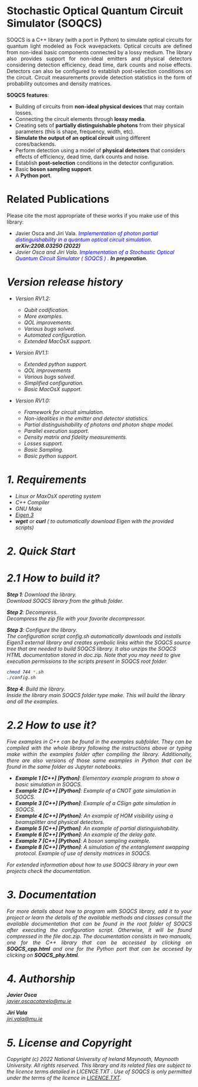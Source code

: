 # Stochastic Optical Quantum Circuit Simulator (SOQCS) #

<p align="justify"> SOQCS is a C++ library (with a port in Python) to simulate optical circuits for quantum light modeled as Fock wavepackets. Optical circuits are defined from non-ideal basic components connected by a lossy medium. The library also provides support for non-ideal emitters and physical detectors considering detection efficiency, dead time, dark counts and noise effects. Detectors can also be configured to establish post-selection conditions on the circuit. Circuit measurements provide detection statistics in the form of probability outcomes and density matrices. </p>

**SOQCS features**:

* Building of circuits from **non-ideal physical devices** that may contain losses.
* Connecting the circuit elements through **lossy media**.
* Creating sets of **partially distinguishable photons** from their physical parameters (this is shape, frequency, width, etc).
* **Simulate the output of an optical circuit** using different cores/backends.
* Perform detection using a model of **physical detectors** that considers effects of efficiency, dead time, dark counts and noise.
* Establish **post-selection** conditions in the detector configuration.
* Basic **boson sampling support**.
* A **Python port**.


# Related Publications #
Please cite the most appropriate of these works if you make use of this library:

*  Javier Osca and Jiri Vala.  <span style="color:blue"> <i>Implementation of photon partial distinguishability in a quantum optical circuit simulation</span>. **arXiv:2208.03250 (2022)**
*  Javier Osca and Jiri Vala.  <span style="color:blue"> <i>Implementation of a Stochastic Optical Quantum Circuit Simulator ( SOQCS ) </i></span>. **In preparation.**


# Version release history #
 
* Version RV1.2:

    * Qubit codification.
    * More examples.
    * QOL improvements.
    * Various bugs solved.
    * Automated configuration.
    * Extended MacOsX support.
 
* Version RV1.1:

    * Extended python support.
    * QOL improvements
    * Various bugs solved.
    * Simplified configuration. 
    * Basic MacOsX support.
    
* Version RV1.0:

    * Framework for circuit simulation.
    * Non-idealities in the emitter and detector statistics.
    * Partial distinguishability of photons and photon shape model.
    * Parallel execution support.
    * Density matrix and fidelity measurements.
    * Losses support.
    * Basic Sampling.
    * Basic python support.

 
# 1. Requirements #

* Linux or MaxOsX operating system
* C++ Compiler
* GNU Make
* [Eigen 3](https://eigen.tuxfamily.org/index.php?title=Main_Page)
* **wget** or **curl** ( to automatically download Eigen with the provided scripts)


# 2. Quick Start #
# 2.1 How to build it? #
**Step 1**: Download the library.<br>
Download SOQCS library from the github folder.

**Step 2**: Decompress. <br>
Decompress the zip file with your favorite decompressor.

**Step 3**: Configure the library. <br>
The configuration script *config.sh* automatically downloads and installs Eigen3 external library and creates symbolic links within the SOQCS source tree that are 
needed to build SOQCS library. It also unzips the SOQCS HTML documentation stored in doc.zip. Note that you may need to give execution permissions to the scripts present in SOQCS root folder.

```bash
chmod 744 *.sh
./config.sh
```  

**Step 4**: Build the library. <br>
Inside the library main SOQCS folder type <i>make</i>. This will build the library and all the examples. 


# 2.2 How to use it? #
<p align="justify"> Five examples in C++ can be found in the <i>examples</i> subfolder. They can be compiled with the whole library following the instructions above or typing <i>make</i> within the examples folder after compiling the library.
Additionally, there are also versions of those same examples in Python that can be found in the same folder as Jupyter notebooks. 
</p>

* **Example 1  [C++] [Python]**: Elementary example program to show a basic simulation in SOQCS.
* **Example 2  [C++] [Python]**: Example of a CNOT gate simulation in SOQCS.
* **Example 3  [C++] [Python]**: Example of a CSign gate simulation in SOQCS.
* **Example 4  [C++] [Python]**: An example of HOM visibility using a beamsplitter and physical detectors.
* **Example 5  [C++] [Python]**: An example of partial distinguishability.
* **Example 6  [C++] [Python]**: An example of the delay gate.
* **Example 7  [C++] [Python]**: A boson sampling example.
* **Example 8  [C++] [Python]**: A simulation of the entanglement swapping protocol. Example of use of density matrices in SOQCS.

For extended information about how to use SOQCS library in your own projects check the documentation.
# 3. Documentation #
<p align="justify"> For more details about how to program with SOQCS library, add it to your project or learn the details of the available methods and classes consult the available documentation that can be found in the root folder of SOQCS
after executing the configuration script. Otherwise, it will be found compressed in the file doc.zip. The documentation consists in two manuals, one for the C++ library that can be accessed by clicking on <b>SOQCS_cpp.html</b> and one for the Python port that can be accesed by clicking on <b>SOQCS_phy.html</b>.</p>

# 4. Authorship #
<b>Javier Osca</b> <br>
javier.oscacotarelo@mu.ie

<b>Jiri Vala</b> <br>
jiri.vala@mu.ie

# 5. License and Copyright #
Copyright (c) 2022 National University of Ireland Maynooth, Maynooth University. All rights reserved. This library and its related files are subject to the licence terms detailed in LICENCE.TXT .
Use of SOQCS is only permitted under the terms of the licence in [LICENCE.TXT](./LICENCE.TXT). 
